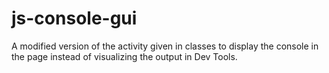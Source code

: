 # js-console-gui

A modified version of the activity given in classes to display the console in the page instead of visualizing the output in Dev Tools.
